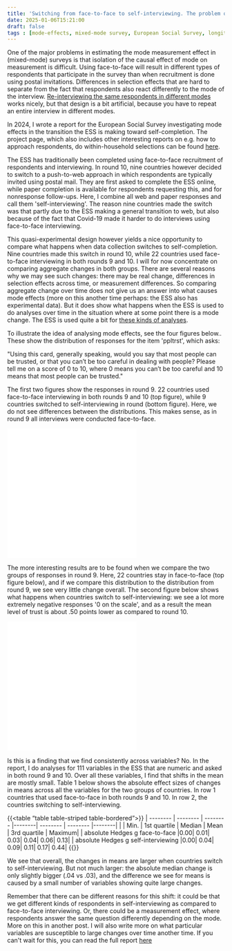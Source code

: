 ```yaml
---
title: 'Switching from face-to-face to self-interviewing. The problem of mode effects'
date: 2025-01-06T15:21:00
draft: false
tags : [mode-effects, mixed-mode survey, European Social Survey, longitudinal analysis]
---
```


One of the major problems in estimating the mode measurement effect in (mixed-mode) surveys is that isolation of the causal effect of mode on measurement is difficult. Using face-to-face  will result in different types of respondents that participate in the survey than when recruitment is done using postal invitations. Differences in selection effects that are hard to separate from the fact that respondents also react differently to the mode of the interview. [Re-interviewing the same respondents in different modes](https://www.peterlugtig.com/post/studying-mode-effects/) works nicely, but that design is a bit artificial, because you have to repeat an entire interview in different modes.

In 2024, I wrote a report for the European Social Survey investigating mode effects in the transition the ESS is making toward self-completion. The project page, which also includes other interesting reports on e.g. how to approach respondents, do within-household selections can be found [here](https://www.europeansocialsurvey.org/methodology/methodological-research/modes-data-collection). 

The ESS has traditionally been completed using face-to-face recruitment of respondents and interviewing. In round 10, nine countries however decided to switch to a push-to-web approach in which respondents are typically invited using postal mail. They are first asked to complete the ESS online, while paper completion is available for respondents requesting this, and for nonresponse follow-ups. Here, I combine all web and paper responses and call them 'self-interviewing'. The reason nine countries made the switch was that partly due to the ESS making a general transition to web, but also because of the fact that Covid-19 made it harder to do interviews using face-to-face interviewing.

This quasi-experimental design however yields a nice opportunity to compare what happens when data collection switches to self-completion. Nine countries made this switch in round 10, while 22 countries used face-to-face interviewing in both rounds 9 and 10. I will for now concentrate on comparing aggregate changes in both groups. There are several reasons why we may see such changes: there may be real change, differences in selection effects across time, or measurement differences. So comparing aggregate change over time does not give us an answer into what causes mode effects (more on this another time perhaps: the ESS also has experimental data). But it does show what happens when the ESS is used to do analyses over time in the situation where at some point there is a mode change. The ESS is used quite a bit for [these kinds of analyses](https://www.europeansocialsurvey.org/findings/topline-series).

To illustrate the idea of analysing mode effects, see the four figures below.. These show the distribution of responses for the item 'ppltrst', which asks:

"Using this card, generally speaking, would you say that most people can be trusted, or that you can’t be too careful in dealing with people? Please tell me on a score of 0 to 10, where 0 means you can’t be too careful and 10 means that most people can be trusted."

The first two figures show the responses in round 9. 22 countries used face-to-face interviewing in both rounds 9 and 10 (top figure), while 9 countries switched to self-interviewing in round (bottom figure). Here, we do not see differences between the distributions. This makes sense, as in round 9 all interviews were conducted face-to-face.

![face-to-faceround9](/files/posts/ppltrstf2f9.pdf)  
![self-interviewing9](/files/posts/ppltrstsi9.pdf)  

The more interesting results are to be found when we compare the two groups of responses in round 9. Here, 22 countries stay in face-to-face (top figure below), and if we compare this distribution to the distribution from round 9, we see very little change overall. The second figure below shows what happens when countries switch to self-interviewing: we see a lot more extremely negative responses '0 on the scale', and as a result the mean level of trust is about .50 points lower as compared to round 10.

![face-to-faceround10](/files/posts/ppltrstf2f10.pdf)  
![self-interviewing10](/files/posts/ppltrstsi10.pdf)  

Is this is a finding that we find consistently across variables? No. In the report, I do analyses for 111 variables in the ESS that are numeric and asked in both round 9 and 10. Over all these variables, I find that shifts in the mean are mostly small. Table 1 below shows the absolute effect sizes of changes in means across all the variables for the two groups of countries. In row 1 countries that used face-to-face in both rounds 9 and 10. In row 2, the countries switching to self-interviewing. 

{{<table “table table-striped table-bordered”>}}
| -------- | -------- | -------- |--------| -------- | -------- |--------|
| | Min. | 1st quartile | Median | Mean | 3rd quartile | Maximum|
| absolute Hedges g face-to-face |0.00|	0.01|	0.03|	0.04|	0.06|	0.13|
| absolute Hedges g self-interviewing |0.00|	0.04|	0.09|	0.11|	0.17|	0.44|
{{</table>}}

We see that overall, the changes in means are larger when countries switch to self-interviewing. But not much larger: the absolute median change is only slightly bigger (.04 vs .03), and the difference we see for means is caused by a small number of variables showing quite large changes. 

Remember that there can be different reasons for this shift: it could be that we get different kinds of respondents in self-interviewing as compared to face-to-face interviewing. Or, there could be a measurement effect, where respondents answer the same question differently depending on the mode. More on this in another post. I will also write more on what particular variables are susceptible to large changes over time another time. If you can't wait for this, you can read the full report [here](https://europeansocialsurvey.org/sites/default/files/2024-10/round-9-10-comparison-final.pdf)